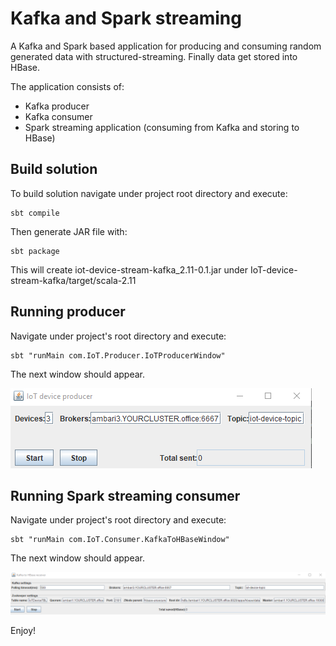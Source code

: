 # Kafka and Spark streaming
A Kafka and Spark based application for producing and consuming random generated data with structured-streaming. Finally data get stored into HBase.

The application consists of:
* Kafka producer
* Kafka consumer
* Spark streaming application (consuming from Kafka and storing to HBase)

## Build solution
To build solution navigate under project root directory and execute:
```
sbt compile
```

Then generate JAR file with:
```
sbt package
```

This will create iot-device-stream-kafka_2.11-0.1.jar under IoT-device-stream-kafka/target/scala-2.11

## Running producer
Navigate under project's root directory and execute:
```
sbt "runMain com.IoT.Producer.IoTProducerWindow"
```
The next window should appear.

![producer](./img/2018_05_23_23_47_37_IoT_device_producer.png)

## Running Spark streaming consumer
Navigate under project's root directory and execute:
```
sbt "runMain com.IoT.Consumer.KafkaToHBaseWindow"
```
The next window should appear.

![consumer](./img/2018_05_24_00_01_25_Kafka_to_HBase_receiver.png)

Enjoy!